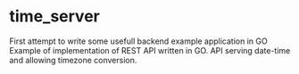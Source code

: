 # time_server
First attempt to write some usefull backend example application in GO
Example of implementation of REST API written in GO. API serving date-time and allowing timezone conversion.

